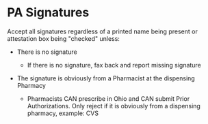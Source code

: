 # PA Signatures



Accept all signatures regardless of a printed name being present or attestation box being "checked" unless:

- There is no signature
    - If there is no signature, fax back and report missing signature
      
- The signature is obviously from a Pharmacist at the dispensing Pharmacy
    - Pharmacists CAN prescribe in Ohio and CAN submit Prior Authorizations. Only reject if it is obviously from a dispensing pharmacy, example: CVS

